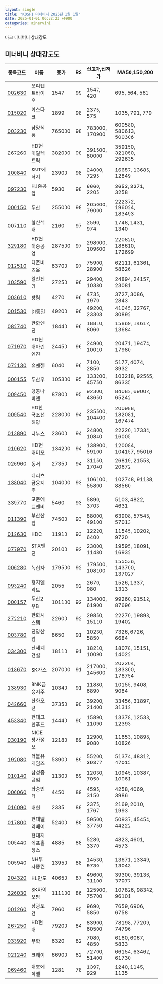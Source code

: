 ```yaml
---
layout: single
title: "KOSPI 미너비니 2025년 1월 1일"
date: 2025-01-01 06:52:23 +0900
categories: minervini
---
```

마크 미니버니 상대강도

## 미너비니 상대강도도

|종목코드|이름|종가|RS|신고가,신저가|MA50,150,200|
|------|---|---|--|---------|------------|
|[002630](https://finance.daum.net/quotes/A002630)|오리엔트바이오|1547|99|1547, 420|695, 564, 561|
|[015020](https://finance.daum.net/quotes/A015020)|이스타코|1899|98|2375, 575|1035, 791, 779|
|[003230](https://finance.daum.net/quotes/A003230)|삼양식품|765000|98|783000, 170900|600580, 580613, 500306|
|[267260](https://finance.daum.net/quotes/A267260)|HD현대일렉트릭|382000|98|391500, 80000|359150, 321050, 292635|
|[100840](https://finance.daum.net/quotes/A100840)|SNT에너지|23900|98|24000, 7295|16657, 13685, 12849|
|[097230](https://finance.daum.net/quotes/A097230)|HJ중공업|5930|98|6660, 2205|3653, 3271, 3258|
|[000150](https://finance.daum.net/quotes/A000150)|두산|255000|98|265000, 79000|222372, 196024, 183493|
|[007110](https://finance.daum.net/quotes/A007110)|일신석재|2160|97|2590, 974|1748, 1431, 1340|
|[329180](https://finance.daum.net/quotes/A329180)|HD현대중공업|287500|97|298000, 109600|220820, 188610, 172699|
|[012510](https://finance.daum.net/quotes/A012510)|더존비즈온|63700|97|75900, 28900|62111, 61361, 58626|
|[103590](https://finance.daum.net/quotes/A103590)|일진전기|27250|96|29400, 10380|24894, 24157, 23081|
|[003610](https://finance.daum.net/quotes/A003610)|방림|4270|96|4735, 1970|3727, 3086, 2843|
|[001530](https://finance.daum.net/quotes/A001530)|DI동일|49200|96|49200, 23303|41045, 32767, 30892|
|[082740](https://finance.daum.net/quotes/A082740)|한화엔진|18440|96|18810, 8060|15869, 14612, 13684|
|[071970](https://finance.daum.net/quotes/A071970)|HD현대마린엔진|24450|96|24900, 10010|20471, 19474, 17980|
|[072130](https://finance.daum.net/quotes/A072130)|유엔젤|6040|96|7100, 2850|5177, 4074, 3932|
|[000155](https://finance.daum.net/quotes/A000155)|두산우|105300|95|133200, 45750|103218, 92565, 86335|
|[009450](https://finance.daum.net/quotes/A009450)|경동나비엔|87800|95|92300, 43650|84082, 69002, 65242|
|[009540](https://finance.daum.net/quotes/A009540)|HD한국조선해양|228000|94|235500, 104400|200988, 182081, 167474|
|[013890](https://finance.daum.net/quotes/A013890)|지누스|23600|94|24800, 10840|22220, 17334, 16005|
|[010620](https://finance.daum.net/quotes/A010620)|HD현대미포|134200|94|138900, 59100|120084, 104157, 95016|
|[026960](https://finance.daum.net/quotes/A026960)|동서|27350|94|31150, 17040|26819, 21553, 20672|
|[138040](https://finance.daum.net/quotes/A138040)|메리츠금융지주|104000|93|106100, 55800|102748, 91188, 88560|
|[339770](https://finance.daum.net/quotes/A339770)|교촌에프앤비|5460|93|5890, 3703|5103, 4822, 4631|
|[011390](https://finance.daum.net/quotes/A011390)|부산산업|74500|93|88000, 49100|63908, 57543, 57013|
|[012630](https://finance.daum.net/quotes/A012630)|HDC|11910|93|12220, 6400|11545, 10202, 9720|
|[077970](https://finance.daum.net/quotes/A077970)|STX엔진|20100|92|23000, 11480|19595, 18091, 16932|
|[006280](https://finance.daum.net/quotes/A006280)|녹십자|179500|92|179500, 108100|155536, 143700, 137027|
|[093240](https://finance.daum.net/quotes/A093240)|형지엘리트|2055|92|2670, 980|1526, 1337, 1313|
|[000157](https://finance.daum.net/quotes/A000157)|두산2우B|101100|92|134000, 61900|99260, 91512, 87696|
|[272210](https://finance.daum.net/quotes/A272210)|한화시스템|22600|92|29850, 15110|22270, 19893, 19402|
|[003780](https://finance.daum.net/quotes/A003780)|진양산업|8650|91|10230, 5850|7326, 6726, 6684|
|[034300](https://finance.daum.net/quotes/A034300)|신세계건설|18110|91|18210, 10090|18078, 15151, 14022|
|[018670](https://finance.daum.net/quotes/A018670)|SK가스|207000|91|217000, 145600|202204, 183300, 176754|
|[138930](https://finance.daum.net/quotes/A138930)|BNK금융지주|10340|91|11880, 6890|10155, 9408, 9084|
|[042660](https://finance.daum.net/quotes/A042660)|한화오션|37350|90|39200, 21400|33456, 31897, 31312|
|[453340](https://finance.daum.net/quotes/A453340)|현대그린푸드|14440|90|15890, 11090|13378, 12538, 12393|
|[030190](https://finance.daum.net/quotes/A030190)|NICE평가정보|12180|89|12900, 9080|11653, 10898, 10826|
|[192080](https://finance.daum.net/quotes/A192080)|더블유게임즈|53900|89|55200, 39377|51374, 48312, 47012|
|[010140](https://finance.daum.net/quotes/A010140)|삼성중공업|11300|89|12030, 7050|10945, 10387, 10061|
|[006060](https://finance.daum.net/quotes/A006060)|화승인더|4450|89|4595, 3150|4258, 4069, 3986|
|[016090](https://finance.daum.net/quotes/A016090)|대현|2335|89|2375, 1767|2169, 2010, 1993|
|[017800](https://finance.daum.net/quotes/A017800)|현대엘리베이|52400|88|59500, 37750|50937, 45454, 44222|
|[005440](https://finance.daum.net/quotes/A005440)|현대지에프홀딩스|4885|88|5280, 3370|4823, 4601, 4573|
|[005940](https://finance.daum.net/quotes/A005940)|NH투자증권|13950|88|14530, 9730|13671, 13349, 13043|
|[204320](https://finance.daum.net/quotes/A204320)|HL만도|40650|87|49600, 31100|39300, 39136, 37977|
|[326030](https://finance.daum.net/quotes/A326030)|SK바이오팜|111100|86|125900, 75700|107826, 98342, 96101|
|[001260](https://finance.daum.net/quotes/A001260)|남광토건|7960|85|9690, 5850|7659, 6906, 6758|
|[267250](https://finance.daum.net/quotes/A267250)|HD현대|79200|84|83900, 60500|78198, 77209, 74796|
|[033920](https://finance.daum.net/quotes/A033920)|무학|6320|82|7080, 4850|6160, 6067, 5833|
|[021240](https://finance.daum.net/quotes/A021240)|코웨이|66900|82|72700, 51400|66154, 63462, 61730|
|[069460](https://finance.daum.net/quotes/A069460)|대호에이엘|1281|78|1397, 929|1240, 1145, 1135|


